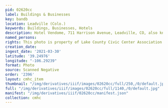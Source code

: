 ```yaml
---
pid: 02620cc
label: Buildings & Businesses
key: bandb
location: Leadville (Colo.)
keywords: Buildings, Businesses, Hotels
description: Hotel Vendome, 711 Harrison Avenue, Leadville, CO, also known Tabor Grand
named_persons: 
rights: This photo is property of Lake County Civic Center Association.
creation_date: 
ingest_date: '2021-03-30'
latitude: '39.24976'
longitude: "-106.29239"
format: Photo
source: Scanned Negative
order: '2396'
layout: cmhc_item
thumbnail: "/img/derivatives/iiif/images/02620cc/full/250,/0/default.jpg"
full: "/img/derivatives/iiif/images/02620cc/full/1140,/0/default.jpg"
manifest: "/img/derivatives/iiif/02620cc/manifest.json"
collection: cmhc
---
```

